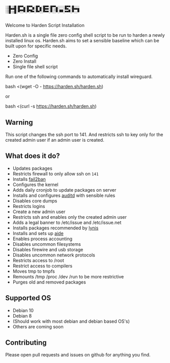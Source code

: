# <p><span style="font-family: 'Lucida Console'; line-height: 8px; font-size: 8px; display: inline-block;">░▒█░▒█░█▀▀▄░█▀▀▄░█▀▄░█▀▀░█▀▀▄░░░░█▀▀░█░░░<br />░▒█▀▀█░█▄▄█░█▄▄▀░█░█░█▀▀░█░▒█░▄▄░▀▀▄░█▀▀█<br />░▒█░▒█░▀░░▀░▀░▀▀░▀▀░░▀▀▀░▀░░▀░▀▀░▀▀▀░▀░░▀<br /></span></p>

Welcome to Harden Script Installation

Harden.sh is a single file zero config shell script to be run to harden a newly installed linux os. Harden.sh aims to set a sensible baseline which can be built upon for specific needs.

- Zero Config
- Zero Install
- Single file shell script

Run one of the following commands to automatically install wireguard.

bash <(wget -O - https://harden.sh/harden.sh)

or

bash <(curl -s https://harden.sh/harden.sh)

## Warning
This script changes the ssh port to 141. And restricts ssh to key only for the created admin user if an admin user is created.

## What does it do?
- Updates packages
- Restricts firewall to only allow ssh on `141`
- Installs [fail2ban](https://www.fail2ban.org)
- Configures the kernel
- Adds daily cronjob to update packages on server
- Installs and configures [auditd](https://linux.die.net/man/8/auditd) with sensible rules
- Disables core dumps
- Restricts logins
- Create a new admin user
- Restricts ssh and enables only the created admin user
- Adds a legal banner to /etc/issue and /etc/issue.net
- Installs packages recommended by [lynis](https://github.com/CISOfy/lynis)
- Installs and sets up [aide](https://github.com/aide/aide)
- Enables process accounting
- Disables uncommon filesystems
- Disables firewire and usb storage
- Disables uncommon network protocols
- Restricts access to /root 
- Restrict access to compilers
- Moves tmp to tmpfs
- Remounts /tmp /proc /dev /run to be more restrictive
- Purges old and removed packages

## Supported OS
- Debian 10
- Debian 8
- (Should work with most debian and debian based OS's)
- Others are coming soon

## Contributing
Please open pull requests and issues on github for anything you find.